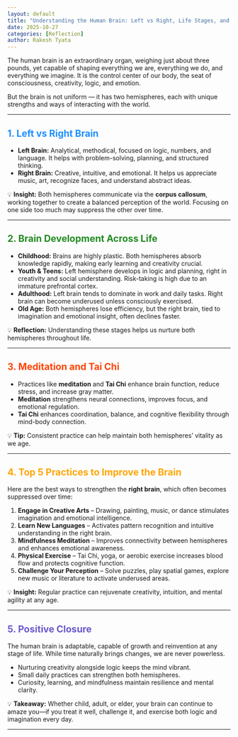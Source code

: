 ```yaml
---
layout: default
title: "Understanding the Human Brain: Left vs Right, Life Stages, and Boosting Your Mind"
date: 2025-10-27
categories: [Reflection]
author: Rakesh Tyata
---
```


The human brain is an extraordinary organ, weighing just about three pounds, yet capable of shaping everything we are, everything we do, and everything we imagine. It is the control center of our body, the seat of consciousness, creativity, logic, and emotion.

But the brain is not uniform — it has two hemispheres, each with unique strengths and ways of interacting with the world.

---

## <span style="color:#1E90FF">1. Left vs Right Brain</span>

- **Left Brain:** Analytical, methodical, focused on logic, numbers, and language. It helps with problem-solving, planning, and structured thinking.
- **Right Brain:** Creative, intuitive, and emotional. It helps us appreciate music, art, recognize faces, and understand abstract ideas.

💡 **Insight:** Both hemispheres communicate via the **corpus callosum**, working together to create a balanced perception of the world. Focusing on one side too much may suppress the other over time.

---

## <span style="color:#228B22">2. Brain Development Across Life</span>

- **Childhood:** Brains are highly plastic. Both hemispheres absorb knowledge rapidly, making early learning and creativity crucial.
- **Youth & Teens:** Left hemisphere develops in logic and planning, right in creativity and social understanding. Risk-taking is high due to an immature prefrontal cortex.
- **Adulthood:** Left brain tends to dominate in work and daily tasks. Right brain can become underused unless consciously exercised.
- **Old Age:** Both hemispheres lose efficiency, but the right brain, tied to imagination and emotional insight, often declines faster.

💡 **Reflection:** Understanding these stages helps us nurture both hemispheres throughout life.

---

## <span style="color:#FF4500">3. Meditation and Tai Chi</span>

- Practices like **meditation** and **Tai Chi** enhance brain function, reduce stress, and increase gray matter.
- **Meditation** strengthens neural connections, improves focus, and emotional regulation.
- **Tai Chi** enhances coordination, balance, and cognitive flexibility through mind-body connection.

💡 **Tip:** Consistent practice can help maintain both hemispheres’ vitality as we age.

---

## <span style="color:#FFA500">4. Top 5 Practices to Improve the Brain</span>

Here are the best ways to strengthen the **right brain**, which often becomes suppressed over time:

1. **Engage in Creative Arts** – Drawing, painting, music, or dance stimulates imagination and emotional intelligence.
2. **Learn New Languages** – Activates pattern recognition and intuitive understanding in the right brain.
3. **Mindfulness Meditation** – Improves connectivity between hemispheres and enhances emotional awareness.
4. **Physical Exercise** – Tai Chi, yoga, or aerobic exercise increases blood flow and protects cognitive function.
5. **Challenge Your Perception** – Solve puzzles, play spatial games, explore new music or literature to activate underused areas.

💡 **Insight:** Regular practice can rejuvenate creativity, intuition, and mental agility at any age.

---

## <span style="color:#6A5ACD">5. Positive Closure</span>

The human brain is adaptable, capable of growth and reinvention at any stage of life. While time naturally brings changes, we are never powerless.

- Nurturing creativity alongside logic keeps the mind vibrant.
- Small daily practices can strengthen both hemispheres.
- Curiosity, learning, and mindfulness maintain resilience and mental clarity.

💡 **Takeaway:** Whether child, adult, or elder, your brain can continue to amaze you—if you treat it well, challenge it, and exercise both logic and imagination every day.

---
